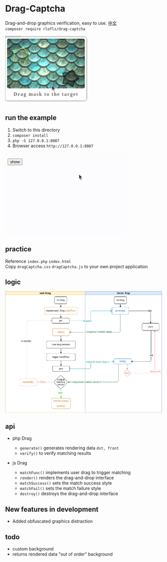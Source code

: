 # Drag-Captcha

Drag-and-drop graphics verification, easy to use. [中文](./README.md)\
`composer require rlofls/drag-captcha`

![show](./docs/drag-en.png)

## run the example

1. Switch to this directory
2. `composer install`
3. `php -S 127.0.0.1:8087`
4. Browser access `http://127.0.0.1:8087`

![Example](./docs/drag-en.gif)

## practice

Reference `index.php` `index.html` \
Copy `dragCaptcha.css` `dragCaptcha.js` to your own project application

## logic

![Logic Diagram](./docs/logic.png)

## api

- php Drag
  - `generate()` generates rendering data `dst, front`
  - `verify()` to verify matching results

- js Drag
  - `matchFunc()` implements user drag to trigger matching
  - `render()` renders the drag-and-drop interface
  - `matchSuccess()` sets the match success style
  - `matchFail()` sets the match failure style
  - `destroy()` destroys the drag-and-drop interface

## New features in development

- Added obfuscated graphics distraction

## todo

- custom background
- returns rendered data "out of order" background
